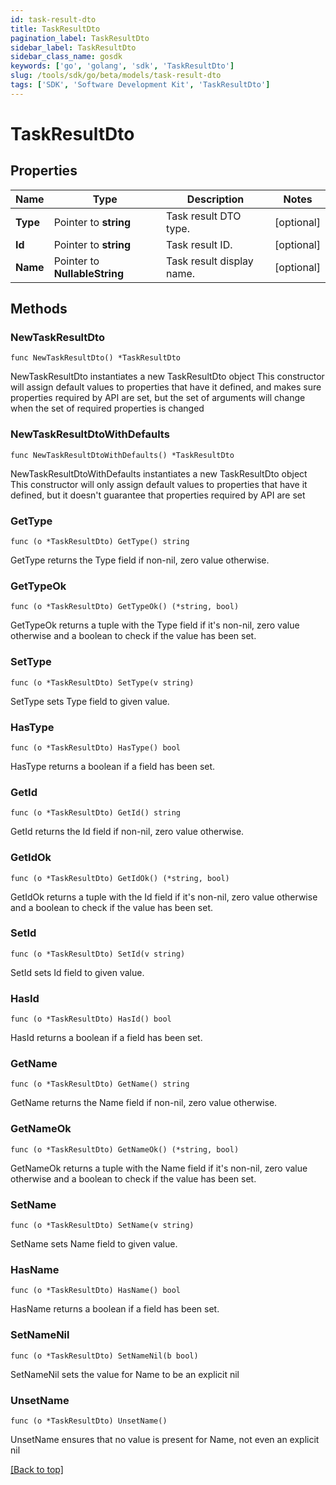 ```yaml
---
id: task-result-dto
title: TaskResultDto
pagination_label: TaskResultDto
sidebar_label: TaskResultDto
sidebar_class_name: gosdk
keywords: ['go', 'golang', 'sdk', 'TaskResultDto'] 
slug: /tools/sdk/go/beta/models/task-result-dto
tags: ['SDK', 'Software Development Kit', 'TaskResultDto']
---
```


# TaskResultDto

## Properties

Name | Type | Description | Notes
------------ | ------------- | ------------- | -------------
**Type** |  Pointer to **string** | Task result DTO type. | [optional] 
**Id** |  Pointer to **string** | Task result ID. | [optional] 
**Name** |  Pointer to **NullableString** | Task result display name. | [optional] 

## Methods

### NewTaskResultDto

`func NewTaskResultDto() *TaskResultDto`

NewTaskResultDto instantiates a new TaskResultDto object
This constructor will assign default values to properties that have it defined,
and makes sure properties required by API are set, but the set of arguments
will change when the set of required properties is changed

### NewTaskResultDtoWithDefaults

`func NewTaskResultDtoWithDefaults() *TaskResultDto`

NewTaskResultDtoWithDefaults instantiates a new TaskResultDto object
This constructor will only assign default values to properties that have it defined,
but it doesn't guarantee that properties required by API are set

### GetType

`func (o *TaskResultDto) GetType() string`

GetType returns the Type field if non-nil, zero value otherwise.

### GetTypeOk

`func (o *TaskResultDto) GetTypeOk() (*string, bool)`

GetTypeOk returns a tuple with the Type field if it's non-nil, zero value otherwise
and a boolean to check if the value has been set.

### SetType

`func (o *TaskResultDto) SetType(v string)`

SetType sets Type field to given value.

### HasType

`func (o *TaskResultDto) HasType() bool`

HasType returns a boolean if a field has been set.

### GetId

`func (o *TaskResultDto) GetId() string`

GetId returns the Id field if non-nil, zero value otherwise.

### GetIdOk

`func (o *TaskResultDto) GetIdOk() (*string, bool)`

GetIdOk returns a tuple with the Id field if it's non-nil, zero value otherwise
and a boolean to check if the value has been set.

### SetId

`func (o *TaskResultDto) SetId(v string)`

SetId sets Id field to given value.

### HasId

`func (o *TaskResultDto) HasId() bool`

HasId returns a boolean if a field has been set.

### GetName

`func (o *TaskResultDto) GetName() string`

GetName returns the Name field if non-nil, zero value otherwise.

### GetNameOk

`func (o *TaskResultDto) GetNameOk() (*string, bool)`

GetNameOk returns a tuple with the Name field if it's non-nil, zero value otherwise
and a boolean to check if the value has been set.

### SetName

`func (o *TaskResultDto) SetName(v string)`

SetName sets Name field to given value.

### HasName

`func (o *TaskResultDto) HasName() bool`

HasName returns a boolean if a field has been set.

### SetNameNil

`func (o *TaskResultDto) SetNameNil(b bool)`

 SetNameNil sets the value for Name to be an explicit nil

### UnsetName
`func (o *TaskResultDto) UnsetName()`

UnsetName ensures that no value is present for Name, not even an explicit nil

[[Back to top]](#) 


